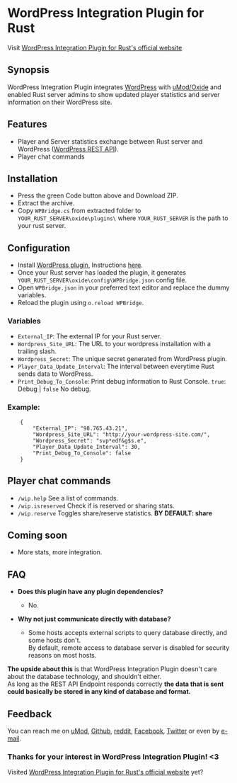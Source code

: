 
# WordPress Integration Plugin for Rust

Visit [WordPress Integration Plugin for Rust's official website](https://wpbridge.danlevi.no/)

## Synopsis

WordPress Integration Plugin integrates [WordPress](https://wordpress.org/) with [uMod/Oxide](https://umod.org/games/rust) and enabled Rust server admins to show updated player statistics and server information on their WordPress site.

## Features

+ Player and Server statistics exchange between Rust server and WordPress ([WordPress REST API](https://developer.wordpress.com/docs/api/)).<br>
+ Player chat commands

## Installation

+ Press the green Code button above and Download ZIP.<br>
+ Extract the archive.<br>
+ Copy `WPBridge.cs` from extracted folder to `YOUR_RUST_SERVER\oxide\plugins\` where `YOUR_RUST_SERVER` is the path to your rust server.

## Configuration

+ Install [WordPress plugin](https://wordpress.org/plugins/wpbridge-for-rust/), Instructions [here](https://github.com/Dan-Levi/wpbridge-wordpress).
+ Once your Rust server has loaded the plugin, it generates `YOUR_RUST_SERVER\oxide\config\WPBridge.json` config file.
+ Open `WPBridge.json` in your preferred text editor and replace the dummy variables.
+ Reload the plugin using `o.reload WPBridge`.

### Variables
+ `External_IP`: The external IP for your Rust server.<br>
+ `Wordpress_Site_URL`: The URL to your wordpress installation with a trailing slash.<br>
+ `Wordpress_Secret`: The unique secret generated from WordPress plugin.<br>
+ `Player_Data_Update_Interval`: The interval between everytime Rust sends data to WordPress.<br>
+ `Print_Debug_To_Console`: Print debug information to Rust Console. `true`: Debug | `false` No debug.


### Example:

        {
            "External_IP": "98.765.43.21",
            "Wordpress_Site_URL": "http://your-wordpress-site.com/",
            "Wordpress_Secret": "svp*edf&g$s.e",
            "Player_Data_Update_Interval": 30,
            "Print_Debug_To_Console": false
        }

## Player chat commands

+ `/wip.help` See a list of commands.<br>
+ `/wip.isreserved` Check if is reserved or sharing stats.<br>
+ `/wip.reserve` Toggles share/reserve statistics. **BY DEFAULT: share**

## Coming soon

+ More stats, more integration.

## FAQ
+ **Does this plugin have any plugin dependencies?**
  + No.
+ **Why not just communicate directly with database?**
  
  + Some hosts accepts external scripts to query database directly, and some hosts don't.<br>
  By default, remote access to database server is disabled for security reasons on most hosts.

**The upside about this** is that WordPress Integration Plugin doesn't care about the database technology, and shouldn't either.<br>As long as the REST API Endpoint responds correctly **the data that is sent could basically be stored in any kind of database and format.**

## Feedback
You can reach me on [uMod](https://umod.org/user/Murky), [Github](https://github.com/Dan-Levi), [reddit](https://www.reddit.com/user/Danbannan), [Facebook](https://www.facebook.com/danlevi.no/), [Twitter](https://twitter.com/DanLeviH) or even by [e-mail](danbannan@gmail.com).

### **Thanks** for your interest in WordPress Integration Plugin! <3
Visited [WordPress Integration Plugin for Rust's official website](https://wpbridge.danlevi.no/) yet?